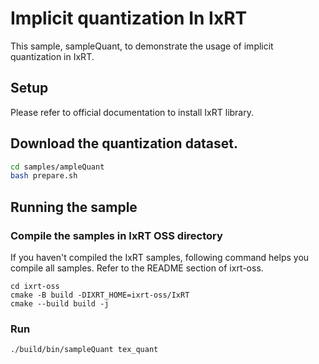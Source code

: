 # Implicit quantization In IxRT

This sample, sampleQuant, to demonstrate the usage of implicit quantization in IxRT.

## Setup

Please refer to official documentation to install IxRT library.

## Download the quantization dataset.

```bash
cd samples/ampleQuant
bash prepare.sh
```

## Running the sample

### Compile the samples in IxRT OSS directory

If you haven't compiled the IxRT samples, following command helps you compile all samples.
Refer to the README section of ixrt-oss.

```
cd ixrt-oss
cmake -B build -DIXRT_HOME=ixrt-oss/IxRT
cmake --build build -j
```

### Run

```bash
./build/bin/sampleQuant tex_quant
```
